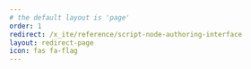 ```yaml
---
# the default layout is 'page'
order: 1
redirect: /x_ite/reference/script-node-authoring-interface
layout: redirect-page
icon: fas fa-flag
---
```


